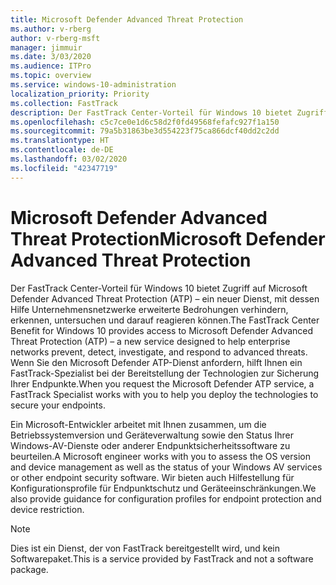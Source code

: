 ```yaml
---
title: Microsoft Defender Advanced Threat Protection
ms.author: v-rberg
author: v-rberg-msft
manager: jimmuir
ms.date: 3/03/2020
ms.audience: ITPro
ms.topic: overview
ms.service: windows-10-administration
localization_priority: Priority
ms.collection: FastTrack
description: Der FastTrack Center-Vorteil für Windows 10 bietet Zugriff auf Microsoft Defender Advanced Threat Protection (ATP) – ein neuer Dienst, mit dessen Hilfe Unternehmensnetzwerke erweiterte Bedrohungen verhindern, erkennen, untersuchen und darauf reagieren können.
ms.openlocfilehash: c5c7ce0e1d6c58d2f0fd49568fefafc927f1a150
ms.sourcegitcommit: 79a5b31863be3d554223f75ca866dcf40dd2c2dd
ms.translationtype: HT
ms.contentlocale: de-DE
ms.lasthandoff: 03/02/2020
ms.locfileid: "42347719"
---
```

# <a name="microsoft-defender-advanced-threat-protection"></a><span data-ttu-id="f8a6c-103">Microsoft Defender Advanced Threat Protection</span><span class="sxs-lookup"><span data-stu-id="f8a6c-103">Microsoft Defender Advanced Threat Protection</span></span>

<span data-ttu-id="f8a6c-104">Der FastTrack Center-Vorteil für Windows 10 bietet Zugriff auf Microsoft Defender Advanced Threat Protection (ATP) – ein neuer Dienst, mit dessen Hilfe Unternehmensnetzwerke erweiterte Bedrohungen verhindern, erkennen, untersuchen und darauf reagieren können.</span><span class="sxs-lookup"><span data-stu-id="f8a6c-104">The FastTrack Center Benefit for Windows 10 provides access to Microsoft Defender Advanced Threat Protection (ATP) – a new service designed to help enterprise networks prevent, detect, investigate, and respond to advanced threats.</span></span> <span data-ttu-id="f8a6c-105">Wenn Sie den Microsoft Defender ATP-Dienst anfordern, hilft Ihnen ein FastTrack-Spezialist bei der Bereitstellung der Technologien zur Sicherung Ihrer Endpunkte.</span><span class="sxs-lookup"><span data-stu-id="f8a6c-105">When you request the Microsoft Defender ATP service, a FastTrack Specialist works with you to help you deploy the technologies to secure your endpoints.</span></span>

<span data-ttu-id="f8a6c-106">Ein Microsoft-Entwickler arbeitet mit Ihnen zusammen, um die Betriebssystemversion und Geräteverwaltung sowie den Status Ihrer Windows-AV-Dienste oder anderer Endpunktsicherheitssoftware zu beurteilen.</span><span class="sxs-lookup"><span data-stu-id="f8a6c-106">A Microsoft engineer works with you to assess the OS version and device management as well as the status of your Windows AV services or other endpoint security software.</span></span> <span data-ttu-id="f8a6c-107">Wir bieten auch Hilfestellung für Konfigurationsprofile für Endpunktschutz und Geräteeinschränkungen.</span><span class="sxs-lookup"><span data-stu-id="f8a6c-107">We also provide guidance for configuration profiles for endpoint protection and device restriction.</span></span>  

> [!NOTE]
> <span data-ttu-id="f8a6c-108">Dies ist ein Dienst, der von FastTrack bereitgestellt wird, und kein Softwarepaket.</span><span class="sxs-lookup"><span data-stu-id="f8a6c-108">This is a service provided by FastTrack and not a software package.</span></span> 